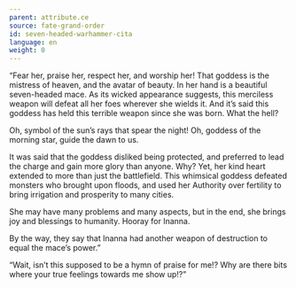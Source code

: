 ```yaml
---
parent: attribute.ce
source: fate-grand-order
id: seven-headed-warhammer-cita
language: en
weight: 0
---
```


“Fear her, praise her, respect her, and worship her!
That goddess is the mistress of heaven, and the avatar of beauty.
In her hand is a beautiful seven-headed mace.
As its wicked appearance suggests, this merciless weapon will defeat all her foes wherever she wields it.
And it’s said this goddess has held this terrible weapon since she was born. What the hell?

Oh, symbol of the sun’s rays that spear the night!
Oh, goddess of the morning star, guide the dawn to us.

It was said that the goddess disliked being protected, and preferred to lead the charge and gain more glory than anyone. Why?
Yet, her kind heart extended to more than just the battlefield.
This whimsical goddess defeated monsters who brought upon floods, and used her Authority over fertility to bring irrigation and prosperity to many cities.

She may have many problems and many aspects, but in the end, she brings joy and blessings to humanity.
Hooray for Inanna.

By the way, they say that Inanna had another weapon of destruction to equal the mace’s power.”

“Wait, isn’t this supposed to be a hymn of praise for me!?
Why are there bits where your true feelings towards me show up!?”
